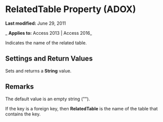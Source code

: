
# RelatedTable Property (ADOX)

 **Last modified:** June 29, 2011

 _ **Applies to:** Access 2013 | Access 2016_



Indicates the name of the related table.

## Settings and Return Values

Sets and returns a  **String** value.


## Remarks

The default value is an empty string ("").

If the key is a foreign key, then  **RelatedTable** is the name of the table that contains the key.

